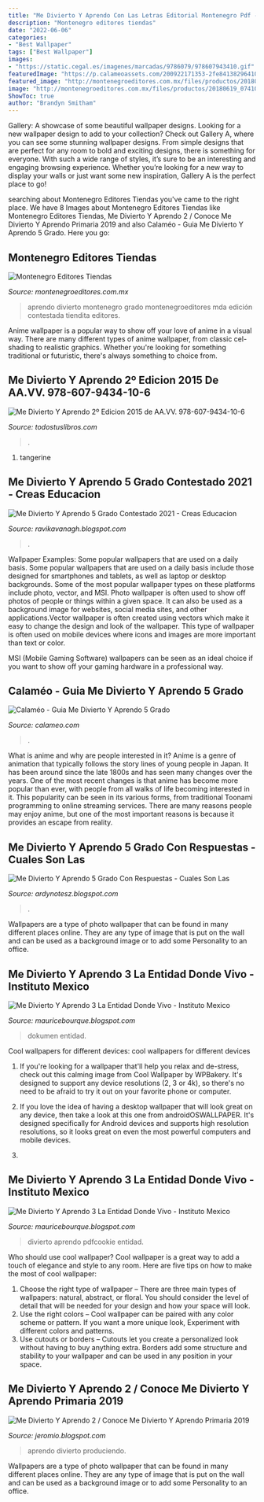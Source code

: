 ```yaml
---
title: "Me Divierto Y Aprendo Con Las Letras Editorial Montenegro Pdf - Dokumen Entidad"
description: "Montenegro editores tiendas"
date: "2022-06-06"
categories:
- "Best Wallpaper"
tags: ["Best Wallpaper"]
images:
- "https://static.cegal.es/imagenes/marcadas/9786079/978607943410.gif"
featuredImage: "https://p.calameoassets.com/200922171353-2fe841382964100435af89f476b8b02a/p1.jpg"
featured_image: "http://montenegroeditores.com.mx/files/productos/20180619_074103_mda_1_2018_letras_forros0.png.jpg"
image: "http://montenegroeditores.com.mx/files/productos/20180619_074103_mda_1_2018_letras_forros0.png.jpg"
ShowToc: true
author: "Brandyn Smitham"
---
```



Gallery: A showcase of some beautiful wallpaper designs.
Looking for a new wallpaper design to add to your collection? Check out Gallery A, where you can see some stunning wallpaper designs. From simple designs that are perfect for any room to bold and exciting designs, there is something for everyone. With such a wide range of styles, it’s sure to be an interesting and engaging browsing experience. Whether you’re looking for a new way to display your walls or just want some new inspiration, Gallery A is the perfect place to go!
		
		
		
		
		
		
		
	

		
searching about Montenegro Editores Tiendas you've came to the right place. We have 8 Images about Montenegro Editores Tiendas like Montenegro Editores Tiendas, Me Divierto Y Aprendo 2 / Conoce Me Divierto Y Aprendo Primaria 2019 and also Calaméo - Guia Me Divierto Y Aprendo 5 Grado. Here you go:
		
    
## Montenegro Editores Tiendas

<img loading=lazy src="http://montenegroeditores.com.mx/files/productos/20180619_074103_mda_1_2018_letras_forros0.png.jpg" onerror="this.onerror=null;this.src='https://tse2.mm.bing.net/th?id=OIP.RFxR-lxM1U0VBfSniHG8MQAAAA&amp;pid=15.1';" alt="Montenegro Editores Tiendas">

_Source: montenegroeditores.com.mx_

>aprendo divierto montenegro grado montenegroeditores mda edición contestada tiendita editores. 

	

Anime wallpaper is a popular way to show off your love of anime in a visual way. There are many different types of anime wallpaper, from classic cel-shading to realistic graphics. Whether you're looking for something traditional or futuristic, there's always something to choice from.

    
## Me Divierto Y Aprendo 2º Edicion 2015 De AA.VV. 978-607-9434-10-6

<img loading=lazy src="https://static.cegal.es/imagenes/marcadas/9786079/978607943410.gif" onerror="this.onerror=null;this.src='https://tse3.mm.bing.net/th?id=OIP.p3T2bpLxPSEMeWRBSJZmwgAAAA&amp;pid=15.1';" alt="Me Divierto Y Aprendo 2º Edicion 2015 de AA.VV. 978-607-9434-10-6">

_Source: todostuslibros.com_

>. 

	

1. tangerine 

    
## Me Divierto Y Aprendo 5 Grado Contestado 2021 - Creas Educacion

<img loading=lazy src="https://lookaside.fbsbx.com/lookaside/crawler/media/?media_id=375486486503713" onerror="this.onerror=null;this.src='https://tse3.mm.bing.net/th?id=OIP.ykvlSgvFpp08UAcmtQFN1gHaLn&amp;pid=15.1';" alt="Me Divierto Y Aprendo 5 Grado Contestado 2021 - Creas Educacion">

_Source: ravikavanagh.blogspot.com_

>. 

	

Wallpaper Examples: Some popular wallpapers that are used on a daily basis.
Some popular wallpapers that are used on a daily basis include those designed for smartphones and tablets, as well as laptop or desktop backgrounds. Some of the most popular wallpaper types on these platforms include photo, vector, and MSI. 
Photo wallpaper is often used to show off photos of people or things within a given space. It can also be used as a background image for websites, social media sites, and other applications.Vector wallpaper is often created using vectors which make it easy to change the design and look of the wallpaper. This type of wallpaper is often used on mobile devices where icons and images are more important than text or color. 

MSI (Mobile Gaming Software) wallpapers can be seen as an ideal choice if you want to show off your gaming hardware in a professional way.

    
## Calaméo - Guia Me Divierto Y Aprendo 5 Grado

<img loading=lazy src="https://p.calameoassets.com/200922171353-2fe841382964100435af89f476b8b02a/p1.jpg" onerror="this.onerror=null;this.src='https://tse4.mm.bing.net/th?id=OIP.qTLVqSnGuwnb6b2EKkWUUgHaJv&amp;pid=15.1';" alt="Calaméo - Guia Me Divierto Y Aprendo 5 Grado">

_Source: calameo.com_

>. 

	

What is anime and why are people interested in it?
Anime is a genre of animation that typically follows the story lines of young people in Japan. It has been around since the late 1800s and has seen many changes over the years. One of the most recent changes is that anime has become more popular than ever, with people from all walks of life becoming interested in it. This popularity can be seen in its various forms, from traditional Toonami programming to online streaming services. There are many reasons people may enjoy anime, but one of the most important reasons is because it provides an escape from reality.

    
## Me Divierto Y Aprendo 5 Grado Con Respuestas - Cuales Son Las

<img loading=lazy src="https://http2.mlstatic.com/D_NQ_NP_708884-MLM43402631162_092020-O.jpg" onerror="this.onerror=null;this.src='https://tse4.mm.bing.net/th?id=OIP.8KijCBYOAbNoNgRjHc5ZhwAAAA&amp;pid=15.1';" alt="Me Divierto Y Aprendo 5 Grado Con Respuestas - Cuales Son Las">

_Source: ardynotesz.blogspot.com_

>. 

	



Wallpapers are a type of photo wallpaper that can be found in many different places online. They are any type of image that is put on the wall and can be used as a background image or to add some Personality to an office.

    
## Me Divierto Y Aprendo 3 La Entidad Donde Vivo - Instituto Mexico

<img loading=lazy src="https://demo.dokumen.tips/img/380x512/reader018/reader/2020022112/5bbc725f09d3f259438b714b/r-1.jpg" onerror="this.onerror=null;this.src='https://tse3.mm.bing.net/th?id=OIP.mwZ9BvkZV-wbofoknNPZGgAAAA&amp;pid=15.1';" alt="Me Divierto Y Aprendo 3 La Entidad Donde Vivo - Instituto Mexico">

_Source: mauricebourque.blogspot.com_

>dokumen entidad. 

	

Cool wallpapers for different devices:
cool wallpapers for different devices 

1. If you're looking for a wallpaper that'll help you relax and de-stress, check out this calming image from Cool Wallpaper by WPBakery. It's designed to support any device resolutions (2, 3 or 4k), so there's no need to be afraid to try it out on your favorite phone or computer.

2. If you love the idea of having a desktop wallpaper that will look great on any device, then take a look at this one from androidOSWALLPAPER. It's designed specifically for Android devices and supports high resolution resolutions, so it looks great on even the most powerful computers and mobile devices.

3.

    
## Me Divierto Y Aprendo 3 La Entidad Donde Vivo - Instituto Mexico

<img loading=lazy src="https://html.pdfcookie.com/02/2020/01/30/rv314exwpg2d/bg10.jpg" onerror="this.onerror=null;this.src='https://tse3.mm.bing.net/th?id=OIP.33lDXVUxN8YE9Lf4VxJhRwHaJm&amp;pid=15.1';" alt="Me Divierto Y Aprendo 3 La Entidad Donde Vivo - Instituto Mexico">

_Source: mauricebourque.blogspot.com_

>divierto aprendo pdfcookie entidad. 

	

Who should use cool wallpaper?
Cool wallpaper is a great way to add a touch of elegance and style to any room. Here are five tips on how to make the most of cool wallpaper: 
1) Choose the right type of wallpaper – There are three main types of wallpapers: natural, abstract, or floral. You should consider the level of detail that will be needed for your design and how your space will look. 
2) Use the right colors – Cool wallpaper can be paired with any color scheme or pattern. If you want a more unique look, Experiment with different colors and patterns. 
3) Use cutouts or borders – Cutouts let you create a personalized look without having to buy anything extra. Borders add some structure and stability to your wallpaper and can be used in any position in your space.

    
## Me Divierto Y Aprendo 2 / Conoce Me Divierto Y Aprendo Primaria 2019

<img loading=lazy src="https://images-na.ssl-images-amazon.com/images/I/61hyTJKNtKL.jpg" onerror="this.onerror=null;this.src='https://tse1.mm.bing.net/th?id=OIP.8Nt245CS6JBL4k0plAfQ7wHaE0&amp;pid=15.1';" alt="Me Divierto Y Aprendo 2 / Conoce Me Divierto Y Aprendo Primaria 2019">

_Source: jeromio.blogspot.com_

>aprendo divierto produciendo. 

	



Wallpapers are a type of photo wallpaper that can be found in many different places online. They are any type of image that is put on the wall and can be used as a background image or to add some Personality to an office.

